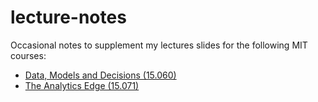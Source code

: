 # lecture-notes

Occasional notes to supplement my lectures slides for the following MIT courses:

* [Data, Models and Decisions (15.060)](https://ocw.mit.edu/courses/sloan-school-of-management/15-060-data-models-and-decisions-fall-2014/)
* [The Analytics Edge (15.071)](https://ocw.mit.edu/courses/sloan-school-of-management/15-071-the-analytics-edge-spring-2017/)
